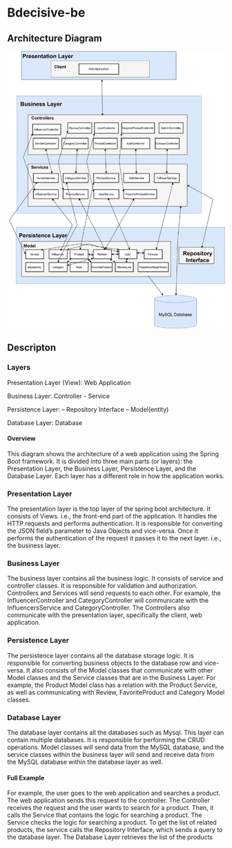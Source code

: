# Bdecisive-be

## Architecture Diagram
![SoftwareArchitectureUpdated.drawio.svg](SoftwareArchitectureUpdated.drawio.svg)

## Descripton 

### Layers
Presentation Layer (View): Web Application

Business Layer: Controller - Service 

Persistence Layer: – Repository Interface – Model(entity)

Database Layer: Database

#### Overview

This diagram shows the architecture of a web application using the Spring Boot framework. 
It is divided into three main parts (or layers): the Presentation Layer, the Business Layer, Persistence Layer, and the Database Layer. Each layer has a different role in how the application works. 

### Presentation Layer
The presentation layer is the top layer of the spring boot architecture. 
It consists of Views. i.e., the front-end part of the application. It handles the HTTP requests and performs authentication. 
It is responsible for converting the JSON field’s parameter to Java Objects and vice-versa. 
Once it performs the authentication of the request it passes it to the next layer. i.e., the business layer.

### Business Layer
The business layer contains all the business logic. It consists of service and controller classes. 
It is responsible for validation and authorization. Controllers and Services will send requests 
to each other. For example, the InfluencerController and CategoryController will communicate with 
the InfluencersService and CategoryController. The Controllers also communicate with the 
presentation layer, specifically the client, web application. 

### Persistence Layer
The persistence layer contains all the database storage logic. 
It is responsible for converting business objects to the database row and vice-versa.
It also consists of the Model classes that communicate with other Model classes and the Service classes
that are in the Business Layer.
For example, the Product Model class has a relation with the Product Service, as well as communicating with Review,
FavoriteProduct and Category Model classes. 

### Database Layer
The database layer contains all the databases such as Mysql. This layer can contain multiple databases. 
It is responsible for performing the CRUD operations. Model classes will send data from the MySQL database,
and the service classes within the business layer will send and receive data from the MySQL database within 
the database layer as well. 

#### Full Example
For example, the user goes to the web application and searches a product. The web application sends this request to the controller. 
The Controller receives the request and the user wants to search for a product. 
Then, it calls the Service that contains the logic for searching a product. 
The Service checks the logic for searching a product. To get the list of related products, 
the service calls the Repository Interface, which sends a query to the database layer. 
The Database Layer retrieves the list of the products 
